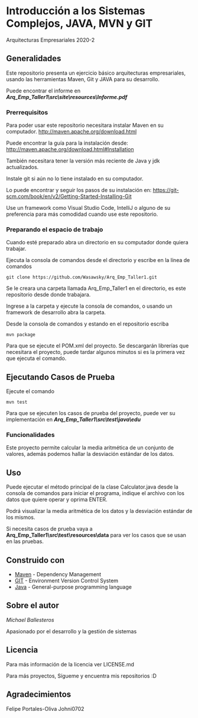 # Introducción a los Sistemas Complejos, JAVA, MVN y GIT

Arquitecturas Empresariales 2020-2

## Generalidades

Este repositorio presenta un ejercicio básico arquitecturas empresariales, usando las herramientas Maven, Git y JAVA para su desarrollo.

Puede encontrar el informe en ***Arq_Emp_Taller1\src\site\resources\Informe.pdf***

### Prerrequisitos

Para poder usar este repositorio necesitara instalar Maven en su computador.
http://maven.apache.org/download.html

Puede encontrar la guía para la instalación desde:
http://maven.apache.org/download.html#Installation

También necesitara tener la versión más reciente de Java y jdk actualizados.

Instale git si aún no lo tiene instalado en su computador.

Lo puede encontrar y seguir los pasos de su instalación en:
https://git-scm.com/book/en/v2/Getting-Started-Installing-Git

Use un framework como Visual Studio Code, IntelliJ o alguno de su preferencia para más comodidad cuando use este repositorio.


### Preparando el espacio de trabajo

Cuando esté preparado abra un directorio en su computador donde quiera trabajar.

Ejecuta la consola de comandos desde el directorio y escribe en la línea de comandos

```
git clone https://github.com/Wasawsky/Arq_Emp_Taller1.git
```

Se le creara una carpeta llamada Arq_Emp_Taller1 en el directorio, es este repositorio desde donde trabajara.

Ingrese a la carpeta y ejecute la consola de comandos, o usando un framework de desarrollo abra la carpeta.

Desde la consola de comandos y estando en el repositorio escriba

```
mvn package
```

Para que se ejecute el POM.xml del proyecto.
Se descargarán librerías que necesitara el proyecto, puede tardar algunos minutos si es la primera vez que ejecuta el comando.

## Ejecutando Casos de Prueba

Ejecute el comando 
```
mvn test
```

Para que se ejecuten los casos de prueba del proyecto, puede ver su implementación en ***Arq_Emp_Taller1\src\test\java\edu***

### Funcionalidades

Este proyecto permite calcular la media aritmética de un conjunto de valores, además podemos hallar la desviación estándar de los datos.

## Uso

Puede ejecutar el método principal de la clase Calculator.java desde la consola de comandos para iniciar el programa, indique el archivo con los datos que quiere operar y oprima ENTER.

Podrá visualizar la media aritmética de los datos y la desviación estándar de los mismos.

Si necesita casos de prueba vaya a **Arq_Emp_Taller1\src\test\resources\data** para ver los casos que se usan en las pruebas. 

## Construido con

* [Maven](https://maven.apache.org/) - Dependency Management
* [GIT](https://git-scm.com/) - Environment Version Control System
* [Java](https://www.java.com/es/) - General-purpose programming language

## Sobre el autor

*Michael Ballesteros*

Apasionado por el desarrollo y la gestión de sistemas

## Licencia

Para más información de la licencia ver LICENSE.md

Para más proyectos, Sígueme y encuentra mis repositorios :D

## Agradecimientos

Felipe Portales-Oliva
Johni0702
